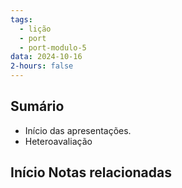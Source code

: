 ```yaml
---
tags:
  - lição
  - port
  - port-modulo-5
data: 2024-10-16
2-hours: false
---
```


## Sumário
- Início das apresentações.
- Heteroavaliação
## Início Notas relacionadas
